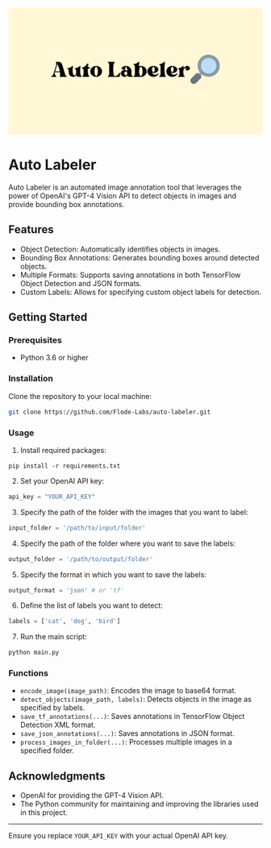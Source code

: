 
![Auto Labeler](./Auto%20Labeler.png)

# Auto Labeler

Auto Labeler is an automated image annotation tool that leverages the power of OpenAI's GPT-4 Vision API to detect objects in images and provide bounding box annotations.

## Features

- Object Detection: Automatically identifies objects in images.
- Bounding Box Annotations: Generates bounding boxes around detected objects.
- Multiple Formats: Supports saving annotations in both TensorFlow Object Detection and JSON formats.
- Custom Labels: Allows for specifying custom object labels for detection.

## Getting Started

### Prerequisites

- Python 3.6 or higher

### Installation

Clone the repository to your local machine:

```bash
git clone https://github.com/Flode-Labs/auto-labeler.git
```


### Usage

1. Install required packages:

```
pip install -r requirements.txt
```

2. Set your OpenAI API key:

```python
api_key = "YOUR_API_KEY"
```

3. Specify the path of the folder with the images that you want to label:

```python
input_folder = '/path/to/input/folder'
```

4. Specify the path of the folder where you want to save the labels:

```python
output_folder = '/path/to/output/folder'
```

5. Specify the format in which you want to save the labels:

```python
output_format = 'json' # or 'tf'
```

6. Define the list of labels you want to detect:

```python
labels = ['cat', 'dog', 'bird']
```

7. Run the main script:

```bash
python main.py
```




### Functions

- `encode_image(image_path)`: Encodes the image to base64 format.
- `detect_objects(image_path, labels)`: Detects objects in the image as specified by labels.
- `save_tf_annotations(...)`: Saves annotations in TensorFlow Object Detection XML format.
- `save_json_annotations(...)`: Saves annotations in JSON format.
- `process_images_in_folder(...)`: Processes multiple images in a specified folder.


## Acknowledgments

- OpenAI for providing the GPT-4 Vision API.
- The Python community for maintaining and improving the libraries used in this project.

---

Ensure you replace `YOUR_API_KEY` with your actual OpenAI API key.
